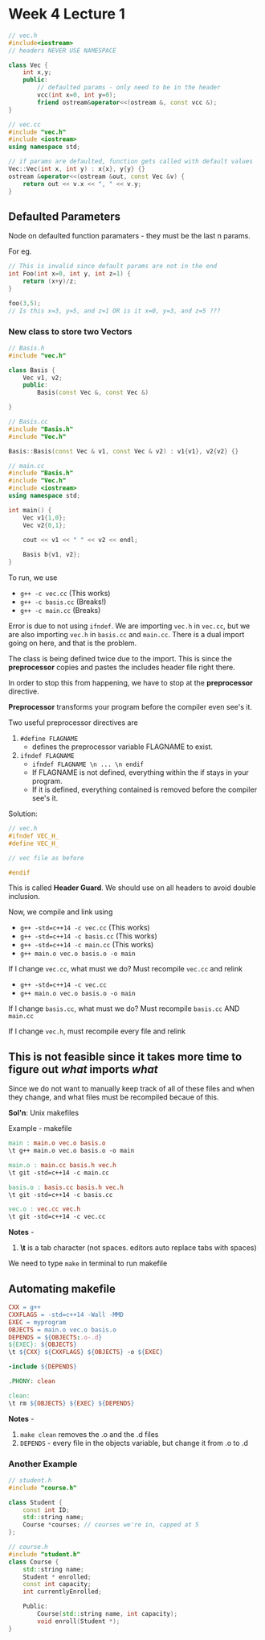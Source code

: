 # Week 4 Lecture 1

```cpp
// vec.h
#include<iostream>
// headers NEVER USE NAMESPACE

class Vec {
    int x,y;
    public:
        // defaulted params - only need to be in the header
        vcc(int x=0, int y=0); 
        friend ostream&operator<<(ostream &, const vcc &);
}
```

```cpp
// vec.cc
#include "vec.h"
#include <iostream>
using namespace std;

// if params are defaulted, function gets called with default values
Vec::Vec(int x, int y) : x{x}, y{y} {}
ostream &operator<<(ostream &out, const Vec &v) {
    return out << v.x << ", " << v.y;
}
```

## Defaulted Parameters

Node on defaulted function paramaters - they must be the last n params.

For eg.

```cpp
// This is invalid since default params are not in the end
int Foo(int x=0, int y, int z=1) {
    return (x+y)/z;
}

foo(3,5);
// Is this x=3, y=5, and z=1 OR is it x=0, y=3, and z=5 ???
```

### New class to store two Vectors
```cpp
// Basis.h
#include "vec.h"

class Basis {
    Vec v1, v2;
    public:
        Basis(const Vec &, const Vec &)

}
```

```cpp
// Basis.cc
#include "Basis.h"
#include "Vec.h"

Basis::Basis(const Vec & v1, const Vec & v2) : v1{v1}, v2{v2} {}
```

```cpp
// main.cc
#include "Basis.h"
#include "Vec.h"
#include <iostream>
using namespace std;

int main() {
    Vec v1{1,0};
    Vec v2{0,1};

    cout << v1 << " " << v2 << endl;
    
    Basis b{v1, v2};
}
```

To run, we use 
- `g++ -c vec.cc` (This works)
- `g++ -c basis.cc` (Breaks!)
- `g++ -c main.cc` (Breaks)
 
Error is due to not using `ifndef`. We are importing `vec.h` in `vec.cc`, but we are also importing `vec.h` in `basis.cc` and `main.cc`. There is a dual import going on here, and that is the problem. 

The class is being defined twice due to the import. This is since the **preprocessor** copies and pastes the includes header file right there.

In order to stop this from happening, we have to stop at the **preprocessor** directive. 

**Preprocessor** transforms your program before the compiler even see's it.

Two useful preprocessor directives are 

1. `#define FLAGNAME`
   - defines the preprocessor variable FLAGNAME to exist.
2. `ifndef FLAGNAME`
   - ```ifndef FLAGNAME \n ... \n endif```
   - If FLAGNAME is not defined, everything within the if stays in your program.
   - If it is defined, everything contained is removed before the compiler see's it.


Solution:
```cpp
// vec.h
#ifndef VEC_H_
#define VEC_H_

// vec file as before

#endif
```

This is called **Header Guard**. We should use on all headers to avoid double inclusion.

Now, we compile and link using 
- `g++ -std=c++14 -c vec.cc` (This works)
- `g++ -std=c++14 -c basis.cc` (This works)
- `g++ -std=c++14 -c main.cc` (This works)
- `g++ main.o vec.o basis.o -o main`

If I change `vec.cc`, what must we do? Must recompile `vec.cc` and relink
- `g++ -std=c++14 -c vec.cc` 
- `g++ main.o vec.o basis.o -o main`


If I change `basis.cc`, what must we do? Must recompile `basis.cc` AND `main.cc`

If I change `vec.h`, must recompile every file and relink

## This is not feasible since it takes more time to figure out *what* imports *what*
Since we do not want to manually keep track of all of these files and when they change, and what files must be recompiled becaue of this.

**Sol'n**: Unix makefiles

Example - makefile
```makefile
main : main.o vec.o basis.o
\t g++ main.o vec.o basis.o -o main

main.o : main.cc basis.h vec.h
\t git -std=c++14 -c main.cc

basis.o : basis.cc basis.h vec.h
\t git -std=c++14 -c basis.cc

vec.o : vec.cc vec.h
\t git -std=c++14 -c vec.cc
```

**Notes**  -
1. **\t** is a tab character (not spaces. editors auto replace tabs with spaces)

We need to type `make` in terminal to run makefile

## Automating makefile
```makefile
CXX = g++
CXXFLAGS = -std=c++14 -Wall -MMD
EXEC = myprogram
OBJECTS = main.o vec.o basis.o
DEPENDS = ${OBJECTS:.o-.d}
${EXEC}: ${OBJECTS}
\t ${CXX} ${CXXFLAGS} ${OBJECTS} -o ${EXEC}

-include ${DEPENDS}

.PHONY: clean

clean:
\t rm ${OBJECTS} ${EXEC} ${DEPENDS}
```

**Notes**  -
1. `make clean` removes the .o and the .d files
2. `DEPENDS` - every file in the objects variable, but change it from .o to .d

### Another Example

```cpp
// student.h
#include "course.h"

class Student {
    const int ID;
    std::string name;
    Course *courses; // courses we're in, capped at 5
};
```

```cpp
// course.h
#include "student.h"
class Course {
    std::string name;
    Student * enrolled;
    const int capacity;
    int currentlyEnrolled;

    Public:
        Course(std::string name, int capacity);
        void enroll(Student *);
}

```

